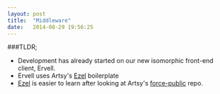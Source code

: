 ```yaml
---
layout: post
title:  "Middleware"
date:   2014-08-29 19:56:25
---
```

###TLDR;
- Development has already started on our new isomorphic front-end client, Ervell.
- Ervell uses Artsy's [Ezel][ezel] boilerplate
- [Ezel][ezel] is easier to learn after looking at Artsy's [force-public][force-public] repo.


[ezel]:        http://ezeljs.com/
[force-public]:   https://github.com/artsy/force-public
[jekyll-help]: https://github.com/jekyll/jekyll-help
